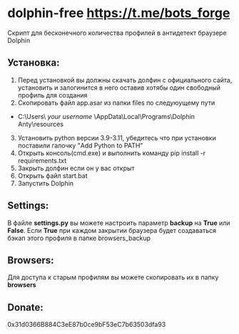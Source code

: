 # dolphin-free https://t.me/bots_forge
Скрипт для бесконечного количества профилей в антидетект браузере Dolphin

## **Установка:**
1. Перед установкой вы должны скачать долфин с официального сайта, установить и залогинится в него оставив хотябы один свободный профиль для создания
2. Скопировать файл app.asar из папки files по следуюущему пути
 - C:\Users\ *your username* \AppData\Local\Programs\Dolphin Anty\resources
3. Установить python версии 3.9-3.11, убедитесь что при установки поставили галочку "Add Python to PATH"
4. Открыть консоль(cmd.exe) и выполнить команду pip install -r requirements.txt
5. Закрыть долфин если он у вас открыт
6. Открыть файл start.bat
7. Запустить Dolphin

## **Settings:**
В файле **settings.py** вы можете настроить параметр **backup** на **True** или **False**. Если **True** при каждом закрытии браузера будет создаваться бэкап этого профиля в папке browsers_backup

## **Browsers:**
Для доступа к старым профилям вы можете скопировать их в папку **browsers**

## **Donate:**
0x31d0366B884C3eE87b0ce9bF53eC7b63503dfa93
